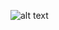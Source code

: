 ![alt text](https://github.com/dvdmnc/MusiQuizApp-React-Django-REST/blob/main/musiquiz.jpg.jpg?raw=true)
